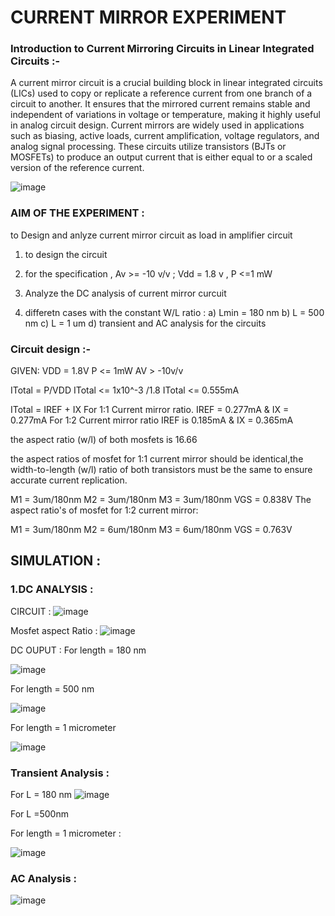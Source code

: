 # CURRENT MIRROR EXPERIMENT 

### Introduction to Current Mirroring Circuits in Linear Integrated Circuits :-

A current mirror circuit is a crucial building block in linear integrated circuits (LICs) used to copy or replicate a reference current from one branch of a circuit to another. It ensures that the mirrored current remains stable and independent of variations in voltage or temperature, making it highly useful in analog circuit design.
Current mirrors are widely used in applications such as biasing, active loads, current amplification, voltage regulators, and analog signal processing. These circuits utilize transistors (BJTs or MOSFETs) to produce an output current that is either equal to or a scaled version of the reference current.

![image](https://github.com/user-attachments/assets/b8572d36-d26d-483f-b319-328aa84e06d5)

### AIM OF THE EXPERIMENT :
 to Design and anlyze current mirror circuit  as load in amplifier circuit 
 
 1) to design the circuit
 2) for the specification , Av >= -10 v/v ; Vdd = 1.8 v , P <=1 mW
 3) Analyze the DC analysis of current mirror curcuit
    
 4) differetn cases with the constant W/L ratio :
           a) Lmin = 180 nm
           b) L = 500 nm
           c) L = 1 um
           d) transient and AC analysis for the circuits


### Circuit design :-

GIVEN:
VDD = 1.8V
P <= 1mW
AV > -10v/v

ITotal = P/VDD
ITotal <= 1x10^-3 /1.8
ITotal <= 0.555mA

ITotal = IREF + IX
For 1:1 Current mirror ratio. IREF = 0.277mA & IX = 0.277mA
For 1:2 Current mirror ratio IREF is 0.185mA & IX = 0.365mA

the aspect ratio (w/l) of both mosfets is 16.66

the aspect ratios of mosfet for 1:1 current mirror should be identical,the width-to-length (w/l) ratio of both transistors must be the same to ensure accurate current replication.

M1 = 3um/180nm
M2 = 3um/180nm
M3 = 3um/180nm VGS = 0.838V
The aspect  ratio's of mosfet for 1:2 current mirror:

M1 = 3um/180nm
M2 = 6um/180nm
M3 = 6um/180nm VGS = 0.763V

## SIMULATION :

### 1.DC ANALYSIS :

 CIRCUIT :
![image](https://github.com/user-attachments/assets/adcb6ef1-9358-44f9-b3a2-aa0f2dbdea2b)


 Mosfet aspect Ratio :
![image](https://github.com/user-attachments/assets/d26910a0-ac31-45a0-be82-619a1f00a692)



 DC OUPUT :
 For length = 180 nm
 
![image](https://github.com/user-attachments/assets/a2f69d2d-25d5-4ba3-88ef-f71f9b7b81db)

For length = 500 nm 

![image](https://github.com/user-attachments/assets/02d2a362-4d28-4794-a061-20cfe9d7f2e9)

For length = 1 micrometer

![image](https://github.com/user-attachments/assets/6b4c211e-f8fe-44f1-8267-fc1f6ffa44c0)






 ### Transient Analysis :
 
For L = 180 nm
 ![image](https://github.com/user-attachments/assets/2a032825-1ca5-4ead-a54b-ea9023c7ad05)


 For L =500nm


 For length = 1 micrometer :

 ![image](https://github.com/user-attachments/assets/d3e6be63-173d-4281-9a15-b6f736d68ac2)



 

 ### AC Analysis :
 
 ![image](https://github.com/user-attachments/assets/786f5669-5235-41e0-bf18-cca80d00d707)


 





           
    
    
